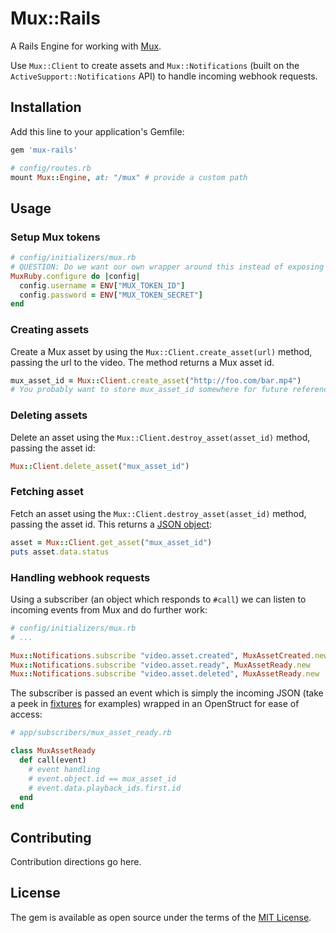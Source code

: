 # Mux::Rails
A Rails Engine for working with [Mux](https://mux.com/).

Use `Mux::Client` to create assets and `Mux::Notifications` (built on the
`ActiveSupport::Notifications` API) to handle incoming webhook requests.

## Installation
Add this line to your application's Gemfile:

```ruby
gem 'mux-rails'
```

```ruby
# config/routes.rb
mount Mux::Engine, at: "/mux" # provide a custom path
```

## Usage

### Setup Mux tokens

```ruby
# config/initializers/mux.rb
# QUESTION: Do we want our own wrapper around this instead of exposing a dependency's config?
MuxRuby.configure do |config|
  config.username = ENV["MUX_TOKEN_ID"]
  config.password = ENV["MUX_TOKEN_SECRET"]
end
```

### Creating assets

Create a Mux asset by using the `Mux::Client.create_asset(url)` method, passing
the url to the video. The method returns a Mux asset id.

```ruby
mux_asset_id = Mux::Client.create_asset("http://foo.com/bar.mp4")
# You probably want to store mux_asset_id somewhere for future reference
```

### Deleting assets

Delete an asset using the `Mux::Client.destroy_asset(asset_id)` method, passing
the asset id:

```ruby
Mux::Client.delete_asset("mux_asset_id")
```

### Fetching asset

Fetch an asset using the `Mux::Client.destroy_asset(asset_id)` method, passing
the asset id. This returns a
[JSON object](https://docs.mux.com/docs/webhooks#section-example-response):

```ruby
asset = Mux::Client.get_asset("mux_asset_id")
puts asset.data.status
```

### Handling webhook requests

Using a subscriber (an object which responds to `#call`) we can listen to
incoming events from Mux and do further work:

```ruby
# config/initializers/mux.rb
# ...

Mux::Notifications.subscribe "video.asset.created", MuxAssetCreated.new
Mux::Notifications.subscribe "video.asset.ready", MuxAssetReady.new
Mux::Notifications.subscribe "video.asset.deleted", MuxAssetReady.new
```

The subscriber is passed an event which is simply the incoming JSON (take a peek
in [fixtures](test/fixtures) for examples) wrapped in an OpenStruct for ease of access:

```ruby
# app/subscribers/mux_asset_ready.rb

class MuxAssetReady
  def call(event)
    # event handling
    # event.object.id == mux_asset_id
    # event.data.playback_ids.first.id
  end
end
```

## Contributing
Contribution directions go here.

## License
The gem is available as open source under the terms of the [MIT License](https://opensource.org/licenses/MIT).
